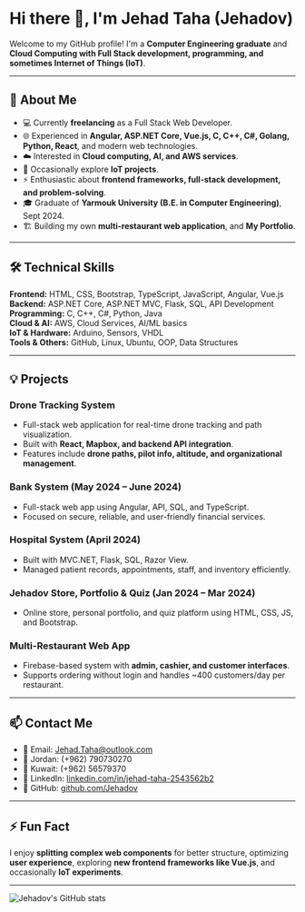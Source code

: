 # Hi there 👋, I'm Jehad Taha (Jehadov)

Welcome to my GitHub profile! I'm a **Computer Engineering graduate** and  **Cloud Computing with Full Stack development, programming, and sometimes Internet of Things (IoT)**.  

---

## 🔭 About Me
- 💻 Currently **freelancing** as a Full Stack Web Developer.  
- 🌐 Experienced in **Angular, ASP.NET Core, Vue.js, C, C++, C#, Golang, Python, React**, and modern web technologies.  
- ☁️ Interested in **Cloud computing, AI, and AWS services**.  
- 🤖 Occasionally explore **IoT projects**.  
- ⚡ Enthusiastic about **frontend frameworks, full-stack development, and problem-solving**.  
- 🎓 Graduate of **Yarmouk University (B.E. in Computer Engineering)**, Sept 2024.  
- 🏗️ Building my own **multi-restaurant web application**, and **My Portfolio**.  

---

## 🛠️ Technical Skills

**Frontend:** HTML, CSS, Bootstrap, TypeScript, JavaScript, Angular, Vue.js  
**Backend:** ASP.NET Core, ASP.NET MVC, Flask, SQL, API Development  
**Programming:** C, C++, C#, Python, Java  
**Cloud & AI:** AWS, Cloud Services, AI/ML basics  
**IoT & Hardware:** Arduino, Sensors, VHDL  
**Tools & Others:** GitHub, Linux, Ubuntu, OOP, Data Structures  

---

## 💡 Projects

### **Drone Tracking System**
- Full-stack web application for real-time drone tracking and path visualization.  
- Built with **React, Mapbox, and backend API integration**.  
- Features include **drone paths, pilot info, altitude, and organizational management**.

### **Bank System** (May 2024 – June 2024)
- Full-stack web app using Angular, API, SQL, and TypeScript.
- Focused on secure, reliable, and user-friendly financial services.

### **Hospital System** (April 2024)
- Built with MVC.NET, Flask, SQL, Razor View.
- Managed patient records, appointments, staff, and inventory efficiently.

### **Jehadov Store, Portfolio & Quiz** (Jan 2024 – Mar 2024)
- Online store, personal portfolio, and quiz platform using HTML, CSS, JS, and Bootstrap.

### **Multi-Restaurant Web App**
- Firebase-based system with **admin, cashier, and customer interfaces**.
- Supports ordering without login and handles ~400 customers/day per restaurant.

---

## 📫 Contact Me
- 📧 Email: [Jehad.Taha@outlook.com](mailto:Jehad.Taha@outlook.com)  
- 📱 Jordan: (+962) 790730270  
- 📱 Kuwait: (+962) 56579370  
- 🔗 LinkedIn: [linkedin.com/in/jehad-taha-2543562b2](https://www.linkedin.com/in/jehad-taha-2543562b2)  
- 🐙 GitHub: [github.com/Jehadov](https://github.com/Jehadov)  

---

## ⚡ Fun Fact
I enjoy **splitting complex web components** for better structure, optimizing **user experience**, exploring **new frontend frameworks like Vue.js**, and occasionally **IoT experiments**.

---

![Jehadov's GitHub stats](https://github-readme-stats.vercel.app/api?username=Jehadov&show_icons=true&theme=radical)
